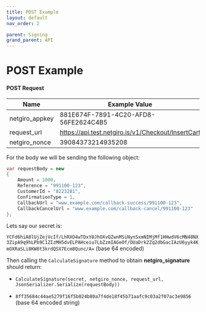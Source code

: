 ```yaml
---
title: POST Example
layout: default
nav_order: 2

parent: Signing
grand_parent: API
---
```


# POST Example
 
#### POST Request

| Name  | Example Value | 
| ------------- | ------------- |
|netgiro_appkey | 881E674F-7891-4C20-AFD8-56FE2624C4B5 |
|request_url | https://api.test.netgiro.is/v1/Checkout/InsertCart |
|netgiro_nonce | 39084373214935208 |

For the body we will be sending the following object:
```cs
var requestBody = new
{
    Amount = 1000,
    Reference = "991100-123",
    CustomerId = "8223281",
    ConfirmationType = 1,
    CallbackUrl = "www.example.com/callback-success/991100-123",
    CallbackCancelUrl = "www.example.com/callback-cancel/991100-123"
};
```

Lets say our secret is:

`YCFd6hiA8lUjZejVcIf/LhRXO4wTDxY0JhOXvQZwnMSiNynSxmNIMjMf1HHwdV6cMN48NX3ZipA9q9hLPb9C1ZIzMH5dvELPAHceiu7LbZzmIAGeOf/OUaDrk2Zq2dbGacIAzU6yyk4KmOXRaSLi8KW8t3krdQSX7Ecm8Qunc/A=` (base 64 encoded)

Then calling the `CalculateSignature` method to obtain **netgiro_signature** should return:

- `CalculateSignature(secret, netgiro_nonce, request_url, JsonSerializer.Serialize(requestBody))` 

- `8ff35684c44ae5279f16f5b024b80a7f4de18f45b71aafc9c03a2f07ac3e9856` (base 64 encoded string)